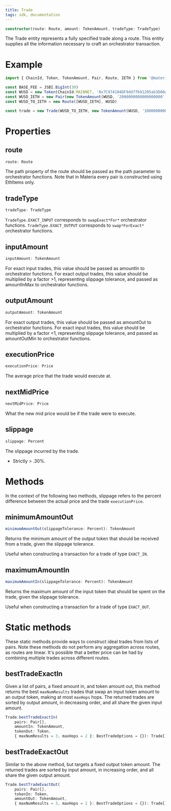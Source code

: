 ```yaml
---
title: Trade
tags: sdk, documentation
---
```


```typescript
constructor(route: Route, amount: TokenAmount, tradeType: TradeType)
```

The Trade entity represents a fully specified trade along a route. This entity supplies all the information necessary to craft an orchestrator transaction.

# Example

```typescript
import { ChainId, Token, TokenAmount, Pair, Route, IETH } from '@materia/sdk'

const BASE_FEE = JSBI.BigInt(30)
const WUSD = new Token(ChainId.MAINNET, '0x7C974104DF9dd7fb91205ab3D66d15AFf1049DE8', 18, 'WUSD', 'Wrapped USD')
const WUSD_IETH = new Pair(new TokenAmount(WUSD, '2000000000000000000'), new TokenAmount(IETH[WUSD.chainId], '1000000000000000000'), BASE_FEE)
const WUSD_TO_IETH = new Route([WUSD_IETH], WUSD)

const trade = new Trade(WUSD_TO_IETH, new TokenAmount(WUSD, '1000000000000000'), TradeType.EXACT_INPUT)
```

# Properties

## route

```typescript
route: Route
```

The <Link to='/docs/materia/SDK/route#path'>path</Link> property of the route should be passed as the path parameter to orchestrator functions. Note that in Materia every pair is constructed using EthItems only.

## tradeType

```typescript
tradeType: TradeType
```

`TradeType.EXACT_INPUT` corresponds to `swapExact*For*` orchestrator functions. `TradeType.EXACT_OUTPUT` corresponds to `swap*ForExact*` orchestrator functions.

## inputAmount

```typescript
inputAmount: TokenAmount
```

For exact input trades, this value should be passed as amountIn to orchestrator functions. For exact output trades, this value should be multiplied by a factor >1, representing slippage tolerance, and passed as amountInMax to orchestrator functions.

## outputAmount

```typescript
outputAmount: TokenAmount
```

For exact output trades, this value should be passed as amountOut to orchestrator functions. For exact input trades, this value should be multiplied by a factor <1, representing slippage tolerance, and passed as amountOutMin to orchestrator functions.

## executionPrice

```typescript
executionPrice: Price
```

The average price that the trade would execute at.

## nextMidPrice

```typescript
nextMidPrice: Price
```

What the new mid price would be if the trade were to execute.

## slippage

```typescript
slippage: Percent
```

The slippage incurred by the trade.

- Strictly > .30%.

# Methods

In the context of the following two methods, slippage refers to the percent difference between the actual price and the trade `executionPrice`.

## minimumAmountOut

```typescript
minimumAmountOut(slippageTolerance: Percent): TokenAmount
```

Returns the minimum amount of the output token that should be received from a trade, given the slippage tolerance.

Useful when constructing a transaction for a trade of type `EXACT_IN`.

## maximumAmountIn

```typescript
maximumAmountIn(slippageTolerance: Percent): TokenAmount
```

Returns the maximum amount of the input token that should be spent on the trade, given the slippage tolerance.

Useful when constructing a transaction for a trade of type `EXACT_OUT`.

# Static methods

These static methods provide ways to construct ideal trades from lists of pairs.
Note these methods do not perform any aggregation across routes, as routes are linear.
It's possible that a better price can be had by combining multiple trades across
different routes.

## bestTradeExactIn

Given a list of pairs, a fixed amount in, and token amount out,
this method returns the best `maxNumResults` trades that swap
an input token amount to an output token, making at most `maxHops` hops.
The returned trades are sorted by output amount, in decreasing order, and
all share the given input amount.

```typescript
Trade.bestTradeExactIn(
    pairs: Pair[],
    amountIn: TokenAmount,
    tokenOut: Token,
    { maxNumResults = 3, maxHops = 2 }: BestTradeOptions = {}): Trade[]
```

## bestTradeExactOut

Similar to the above method, but targets a fixed output token amount.
The returned trades are sorted by input amount, in increasing order,
and all share the given output amount.

```typescript
Trade.bestTradeExactOut(
    pairs: Pair[],
    tokenIn: Token,
    amountOut: TokenAmount,
    { maxNumResults = 3, maxHops = 2 }: BestTradeOptions = {}): Trade[]
```
